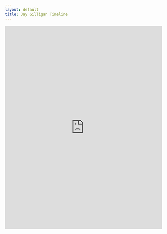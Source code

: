 ```yaml
---
layout: default
title: Jay Gilligan Timeline
---
```


<iframe src='https://cdn.knightlab.com/libs/timeline3/latest/embed/index.html?source=1fixk2RapipulcDi4ghe0XiTjE03n6tyjrBOCvQZQXtc&font=Default&lang=en&initial_zoom=2' width='100%' height='650' webkitallowfullscreen mozallowfullscreen allowfullscreen frameborder='0'></iframe>
